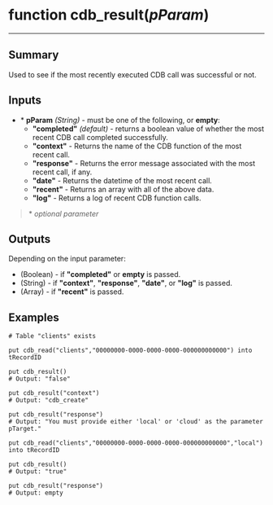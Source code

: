 # function cdb_result(*pParam*)
---
## Summary
Used to see if the most recently executed CDB call was successful or not.

## Inputs
* \* **pParam** *(String)* - must be one of the following, or **empty**:
	* **"completed"** *(default)* - returns a boolean value of whether the most recent CDB call completed successfully.
	* **"context"** - Returns the name of the CDB function of the most recent call.
	* **"response"** - Returns the error message associated with the most recent call, if any.
	* **"date"** - Returns the datetime of the most recent call.
	* **"recent"** - Returns an array with all of the above data.
	* **"log"** - Returns a log of recent CDB function calls.

> \* _optional parameter_
	
## Outputs
Depending on the input parameter:
* (Boolean) - if **"completed"** or **empty** is passed.
* (String) - if **"context"**, **"response"**, **"date"**, or **"log"** is passed.
* (Array) - if **"recent"** is passed.


## Examples
```
# Table "clients" exists

put cdb_read("clients","00000000-0000-0000-0000-000000000000") into tRecordID

put cdb_result()
# Output: "false"

put cdb_result("context")
# Output: "cdb_create"

put cdb_result("response")
# Output: "You must provide either 'local' or 'cloud' as the parameter pTarget."

put cdb_read("clients","00000000-0000-0000-0000-000000000000","local") into tRecordID

put cdb_result()
# Output: "true"

put cdb_result("response")
# Output: empty
```
